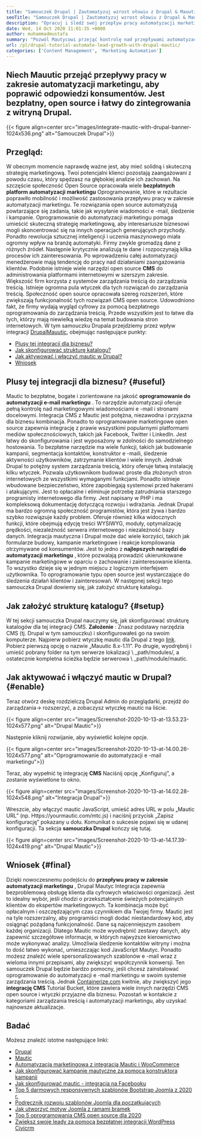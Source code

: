 ```yaml
---
title: "Samouczek Drupal | Zautomatyzuj wzrost ołowiu z Drupal & Mauutic '" 
seoTitle: "Samouczek Drupal | Zautomatyzuj wzrost ołowiu z Drupal & Mauutic" 
description: "Opracuj i śledź swój przepływ pracy automatyzacji marketingu za pomocą integracji Drupal Mautic. Postępuj zgodnie z tym samouczkiem Drupal, aby poznać kroki integracji." 
date: Wed, 14 Oct 2020 11:01:35 +0000
author: muhammadmustafa
summary: "Pozwól Mautycowi przejąć kontrolę nad przepływami automatyzacji marketingu, aby poprawić odpowiedzi konsumentów. Jest bezpłatny, open source i łatwy do zintegrowania z witryną Drupal." 
url: /pl/drupal-tutorial-automate-lead-growth-with-drupal-mautic/
categories: ['Content Management', 'Marketing Automation']
---
```


## Niech Mauutic przejąć przepływy pracy w zakresie automatyzacji marketingu, aby poprawić odpowiedzi konsumentów. Jest bezpłatny, open source i łatwy do zintegrowania z witryną Drupal.

{{< figure align=center src="images/integrate-mautic-with-drupal-banner-1024x536.png" alt="Samouczek Drupal">}}


## Przegląd:
W obecnym momencie naprawdę ważne jest, aby mieć solidną i skuteczną strategię marketingową. Twoi potencjalni klienci pozostają zaangażowani z powodu czasu, który spędzasz na głębokiej analizie ich zachowań. Na szczęście społeczność Open Source opracowała wiele **bezpłatnych platform automatyzacji marketingu** Oprogramowanie, które w rezultacie poprawiło mobilność i możliwość zastosowania przepływu pracy w zakresie automatyzacji marketingu. Te rozwiązania open source automatyzują powtarzające się zadania, takie jak wysyłanie wiadomości e -mail, śledzenie i kampanie. Oprogramowanie do automatyzacji marketingu pomaga umieścić skuteczną strategię marketingową, aby interesariusze biznesowi mogli skoncentrować się na innych operacjach generujących przychody. Ponadto rewolucja sztucznej inteligencji i uczenia maszynowego miała ogromny wpływ na branżę automatyki. Firmy zwykle gromadzą dane z różnych źródeł. Następnie krytycznie analizują te dane i rozpoczynają kilka procesów ich zainteresowania. Po wprowadzeniu całej automatyzacji menedżerowie mają tendencję do pracy nad działaniami zaangażowania klientów.
Podobnie istnieje wiele narzędzi open source **CMS** do administrowania platformami internetowymi w szerszym zakresie. Większość firm korzysta z systemów zarządzania treścią do zarządzania treścią. Istnieje ogromna pula wtyczek dla tych rozwiązań do zarządzania treścią. Społeczność open source opracowała szereg rozszerzeń, które zwiększają funkcjonalność tych rozwiązań CMS open source. Udowodniono fakt, że firmy wydają wygląd cyfrowy za pomocą bezpłatnego oprogramowania do zarządzania treścią. Przede wszystkim jest to łatwe dla tych, którzy mają niewielką wiedzę na temat budowania stron internetowych. W tym samouczku Drupala przejdziemy przez wpływ integracji [Drupal][2][Mauutic][1], obejmując następujące punkty:
  * [Plusy tej integracji dla biznesu?][3]
  * [Jak skonfigurować strukturę katalogu?][4]
  * [Jak aktywować i włączyć mautic w Drupal?][5]
  * [Wniosek][6]

## Plusy tej integracji dla biznesu? {#useful}

Mautic to bezpłatne, bogate i zorientowane na jakość **oprogramowanie do automatyzacji e-mail marketingu** . To narzędzie automatyzacji oferuje pełną kontrolę nad marketingowymi wiadomościami e -mail i stronami docelowymi. Integracja CMS z Mautic jest potężna, niezawodna i przyjazna dla biznesu kombinacja. Ponadto to oprogramowanie marketingowe open source zapewnia integrację z prawie wszystkimi popularnymi platformami mediów społecznościowych, takich jak Facebook, Twitter i LinkedIn. Jest łatwy do skonfigurowania i jest wyposażony w zdolności do samodzielnego hostowania. To bezpłatne narzędzie ma wiele funkcji, takich jak budowanie kampanii, segmentacja kontaktów, konstruktor e -maili, śledzenie aktywności użytkowników, zatrzymanie klientów i wiele innych. Jednak Drupal to potężny system zarządzania treścią, który oferuje łatwą instalację kilku wtyczek. Pozwala użytkownikom budować proste dla złożonych stron internetowych ze wszystkimi wymaganymi funkcjami. Ponadto istnieje wbudowane bezpieczeństwo, które zapobiegają systemowi przed hakerami i atakującymi. Jest to opłacalne i eliminuje potrzebę zatrudniania starszego programisty internetowego dla firmy.
Jest napisany w PHP i ma kompleksową dokumentację dotyczącą rozwoju i wdrażania. Jednak Drupal ma bardzo ogromną społeczność programistów, która jest żywa i bardzo szybko rozwiązuje każdy problem. Oferuje również kilka widocznych funkcji, które obejmują edycję treści WYSIWYG, moduły, optymalizację prędkości, niezależność serwera internetowego i niezależność bazy danych. Integracja mautyczna i Drupal może dać wiele korzyści, takich jak formularze budowy, kampanie marketingowe i reakcje kompilowania otrzymywane od konsumentów. Jest to jedno z **najlepszych narzędzi do automatyzacji marketingu** , które pozwalają prowadzić ukierunkowane kampanie marketingowe w oparciu o zachowanie i zainteresowanie klienta. To wszystko dzieje się w jednym miejscu z logicznym interfejsem użytkownika. To oprogramowanie typu open source jest wystarczające do śledzenia działań klientów i zainteresowań. W następnej sekcji tego samouczka Drupal dowiemy się, jak założyć strukturę katalogu.

## Jak założyć strukturę katalogu? {#setup}

W tej sekcji samouczka Drupal nauczymy się, jak skonfigurować strukturę katalogów dla tej integracji CMS.
**Założenie** : Znasz podstawy narzędzia CMS (tj. Drupal w tym samouczku) i skonfigurowałeś go na swoim komputerze.
Najpierw pobierz wtyczkę mautic dla Drupal z tego [link][7]. Pobierz pierwszą opcję o nazwie „Mauutic 8.x-1.11”.
Po drugie, wyodrębnij i umieść pobrany folder na tym serwerze lokalizacji \ _path/modules/, a ostatecznie kompletna ścieżka będzie serwerowa \ _path/module/mautic.

## Jak aktywować i włączyć mautic w Drupal? {#enable}

Teraz otwórz deskę rozdzielczą Drupal Admin do przeglądarki, przejdź do zarządzania-> rozszerzyć, a zobaczysz wtyczkę mautic na liście.

{{< figure align=center src="images/Screenshot-2020-10-13-at-13.53.23-1024x577.png" alt="Drupal Mautic">}}

Następnie kliknij rozwijanie, aby wyświetlić kolejne opcje.

{{< figure align=center src="images/Screenshot-2020-10-13-at-14.00.26-1024x577.png" alt="Oprogramowanie do automatyzacji e -mail marketingu">}}

Teraz, aby wypełnić tę integrację **CMS** Naciśnij opcję „Konfiguruj”, a zostanie wyświetlone to okno.

{{< figure align=center src="images/Screenshot-2020-10-13-at-14.02.28-1024x548.png" alt="Integracja Drupal">}}

Wreszcie, aby włączyć mautic JavaScript, umieść adres URL w polu „Mautic URL” (np. Https://yourmautic.com/mtc.js) i naciśnij przycisk „Zapisz konfigurację” pokazany u dołu. Komunikat o sukcesie pojawi się w udanej konfiguracji. Ta sekcja **samouczka Drupal** kończy się tutaj.

{{< figure align=center src="images/Screenshot-2020-10-13-at-14.17.39-1024x419.png" alt="Drupal Mautic">}}


## Wniosek  {#final}

Dzięki nowoczesnemu podejściu do **przepływu pracy w zakresie automatyzacji marketingu** , Drupal Mautyc Integracja zapewnia bezproblemową obsługę klienta dla cyfrowych właściwości organizacji. Jest to idealny wybór, jeśli chodzi o przekształcenie świeżych potencjalnych klientów do ekspertów marketingowych. Ta kombinacja może być opłacalnym i oszczędzającym czas czynnikiem dla Twojej firmy. Mautic jest na tyle rozszerzalny, aby programiści mogli dodać niestandardowy kod, aby osiągnąć pożądaną funkcjonalność. Dane są najcenniejszym zasobem każdej organizacji. Dlatego Mautic może wyodrębnić zestawy danych, aby zapewnić szczegółowe informacje, w których najwyższe kierownictwo może wykonywać analizy. Umożliwia śledzenie kontaktów witryny i można to dość łatwo wykonać, umieszczając kod JavaScript Mautyc. Ponadto możesz znaleźć wiele spersonalizowanych szablonów e -mail wraz z wieloma innymi przepisami, aby zwiększyć współczynnik konwersji.
Ten samouczek Drupal będzie bardzo pomocny, jeśli chcesz zainstalować oprogramowanie do automatyzacji e -mail marketingu w swoim systemie zarządzania treścią. Jednak [Containerize.com][8] kwitnie, aby zwiększyć jego **integrację CMS** Tutorial Bucket, które zawiera wiele innych narzędzi CMS open source i wtyczki przyjazne dla biznesu. Pozostań w kontakcie z kategoriami zarządzania treścią i automatyzacji marketingu, aby uzyskać najnowsze aktualizacje.

## Badać
Możesz znaleźć istotne następujące linki:
  * [Drupal][9]
  * [Mautic][10]
  * [Automatyzacja marketingowa z integracją Mautic i WooCommerce][11]
  * [Jak skonfigurować kampanie mautyczne za pomocą konstruktora kampanii][12]
  * [Jak skonfigurować mautic - integracja na Facebooku][13]
  * [Top 5 darmowych responsywnych szablonów Bootstrap Joomla z 2020 r.][14]
  * [Podręcznik rozwoju szablonów Joomla dla początkujących][15]
  * [Jak utworzyć motyw Joomla z ramami bramek][16]
  * [Top 5 oprogramowania CMS open source dla 2020][17]
  * [Zwiększ swoje leady za pomocą bezpłatnej integracji WordPress Civicrm][18]



[1]: https://products.containerize.com/marketing-automation/mautic
[2]: https://products.containerize.com/content-management/drupal
[3]: #useful
[4]: #setup
[5]: #enable
[6]: #final
[7]: https://www.drupal.org/project/mautic/releases
[8]: https://www.containerize.com/
[9]: https://products.containerize.com/content-management/drupal/
[10]: https://products.containerize.com/marketing-automation/mautic/
[11]: https://blog.containerize.com/blogging/marketing-automation-using-mautic-and-wordpress-woocommerce/
[12]: https://blog.containerize.com/marketing-automation/how-to-setup-marketing-campaigns-using-mautic-campaign-builder/
[13]: https://blog.containerize.com/marketing-automation/how-to-setup-mautic-facebook-integration/
[14]: https://blog.containerize.com/content-management/top-5-best-free-responsive-joomla-templates-of-2020/
[15]: https://blog.containerize.com/content-management/responsive-joomla-templates-tutorial/
[16]: https://blog.containerize.com/content-management/how-to-create-joomla-theme-joomla-gantry-framework/
[17]: https://blog.containerize.com/content-management/top-5-open-source-content-management-systems-for-2020/
[18]: https://blog.containerize.com/blogging/civicrm-wordpress-integration-wordpress-tutorial/
